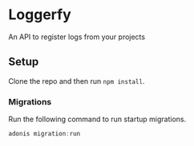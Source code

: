 # Loggerfy

An API to register logs from your projects

## Setup

Clone the repo and then run `npm install`.


### Migrations

Run the following command to run startup migrations.

```js
adonis migration:run
```
